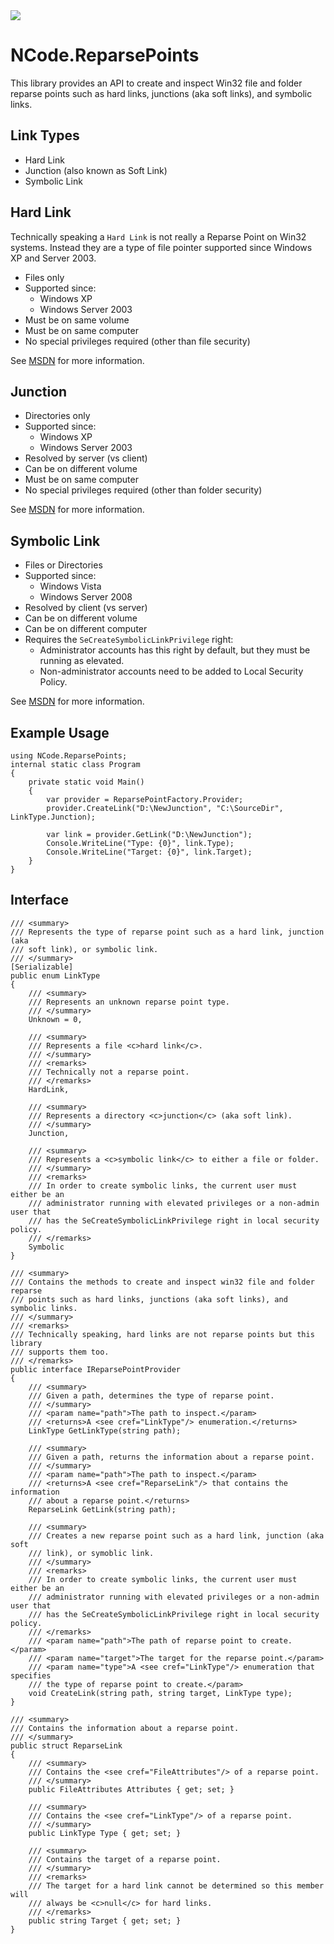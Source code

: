 <a href="https://teamcity.bixbots.com/viewType.html?buildTypeId=NCodeReparsePoints_Build&guest=1" target="_blank">
  <img src="https://img.shields.io/teamcity/https/teamcity.bixbots.com/s/NCodeReparsePoints_Build.svg?label=TeamCity" />
</a>

# NCode.ReparsePoints

This library provides an API to create and inspect Win32 file and folder reparse points such as hard links, junctions (aka soft links), and symbolic links.

## Link Types

* Hard Link
* Junction (also known as Soft Link)
* Symbolic Link

## Hard Link

Technically speaking a `Hard Link` is not really a Reparse Point on Win32 systems. Instead they are a type of file pointer supported since Windows XP and Server 2003.

* Files only
* Supported since:
	* Windows XP
	* Windows Server 2003
* Must be on same volume
* Must be on same computer
* No special privileges required (other than file security)

See [MSDN](https://msdn.microsoft.com/en-us/library/windows/desktop/aa365006.aspx) for more information.

## Junction

* Directories only
* Supported since:
	* Windows XP
	* Windows Server 2003
* Resolved by server (vs client)
* Can be on different volume
* Must be on same computer
* No special privileges required (other than folder security)

See [MSDN](https://msdn.microsoft.com/en-us/library/windows/desktop/aa365006.aspx) for more information.

## Symbolic Link

* Files or Directories
* Supported since:
	* Windows Vista
	* Windows Server 2008
* Resolved by client (vs server)
* Can be on different volume
* Can be on different computer
* Requires the `SeCreateSymbolicLinkPrivilege` right:
	* Administrator accounts has this right by default, but they must be running as elevated.
	* Non-administrator accounts need to be added to Local Security Policy.

See [MSDN](https://msdn.microsoft.com/en-us/library/windows/desktop/aa365680.aspx) for more information.

## Example Usage

	using NCode.ReparsePoints;
	internal static class Program
	{
		private static void Main()
		{
		    var provider = ReparsePointFactory.Provider;
		    provider.CreateLink("D:\NewJunction", "C:\SourceDir", LinkType.Junction);
		
		    var link = provider.GetLink("D:\NewJunction");
		    Console.WriteLine("Type: {0}", link.Type);
		    Console.WriteLine("Target: {0}", link.Target);
		}
	}

## Interface

	/// <summary>
	/// Represents the type of reparse point such as a hard link, junction (aka
	/// soft link), or symbolic link.
	/// </summary>
	[Serializable]
	public enum LinkType
	{
		/// <summary>
		/// Represents an unknown reparse point type.
		/// </summary>
		Unknown = 0,

		/// <summary>
		/// Represents a file <c>hard link</c>.
		/// </summary>
		/// <remarks>
		/// Technically not a reparse point.
		/// </remarks>
		HardLink,

		/// <summary>
		/// Represents a directory <c>junction</c> (aka soft link).
		/// </summary>
		Junction,

		/// <summary>
		/// Represents a <c>symbolic link</c> to either a file or folder.
		/// </summary>
		/// <remarks>
		/// In order to create symbolic links, the current user must either be an
		/// administrator running with elevated privileges or a non-admin user that
		/// has the SeCreateSymbolicLinkPrivilege right in local security policy.
		/// </remarks>
		Symbolic
	}

	/// <summary>
	/// Contains the methods to create and inspect win32 file and folder reparse
	/// points such as hard links, junctions (aka soft links), and symbolic links.
	/// </summary>
	/// <remarks>
	/// Technically speaking, hard links are not reparse points but this library
	/// supports them too.
	/// </remarks>
	public interface IReparsePointProvider
	{
		/// <summary>
		/// Given a path, determines the type of reparse point.
		/// </summary>
		/// <param name="path">The path to inspect.</param>
		/// <returns>A <see cref="LinkType"/> enumeration.</returns>
		LinkType GetLinkType(string path);

		/// <summary>
		/// Given a path, returns the information about a reparse point.
		/// </summary>
		/// <param name="path">The path to inspect.</param>
		/// <returns>A <see cref="ReparseLink"/> that contains the information
		/// about a reparse point.</returns>
		ReparseLink GetLink(string path);

		/// <summary>
		/// Creates a new reparse point such as a hard link, junction (aka soft
		/// link), or symoblic link.
		/// </summary>
		/// <remarks>
		/// In order to create symbolic links, the current user must either be an
		/// administrator running with elevated privileges or a non-admin user that
		/// has the SeCreateSymbolicLinkPrivilege right in local security policy.
		/// </remarks>
		/// <param name="path">The path of reparse point to create.</param>
		/// <param name="target">The target for the reparse point.</param>
		/// <param name="type">A <see cref="LinkType"/> enumeration that specifies
		/// the type of reparse point to create.</param>
		void CreateLink(string path, string target, LinkType type);
	}

	/// <summary>
	/// Contains the information about a reparse point.
	/// </summary>
	public struct ReparseLink
	{
		/// <summary>
		/// Contains the <see cref="FileAttributes"/> of a reparse point.
		/// </summary>
		public FileAttributes Attributes { get; set; }

		/// <summary>
		/// Contains the <see cref="LinkType"/> of a reparse point.
		/// </summary>
		public LinkType Type { get; set; }

		/// <summary>
		/// Contains the target of a reparse point.
		/// </summary>
		/// <remarks>
		/// The target for a hard link cannot be determined so this member will
		/// always be <c>null</c> for hard links.
		/// </remarks>
		public string Target { get; set; }
	}
